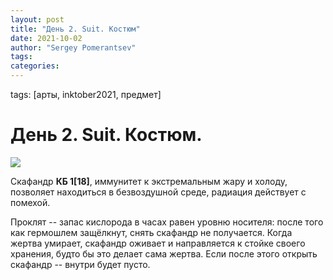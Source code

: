 ```yaml
---
layout: post
title: "День 2. Suit. Костюм"
date: 2021-10-02
author: "Sergey Pomerantsev"
tags:
categories:
---
```

tags: [арты, inktober2021, предмет]

# День 2. Suit. Костюм.

![](/images/_inktober21-2.jpg)

Скафандр **КБ 1[18]**, иммунитет к экстремальным жару и холоду, позволяет находиться в безвоздушной среде, радиация действует с помехой.

Проклят -- запас кислорода в часах равен уровню носителя: после того как гермошлем защёлкнут, снять скафандр не получается. Когда жертва умирает, скафандр оживает и направляется к стойке своего хранения, будто бы это делает сама жертва. Если после этого открыть скафандр -- внутри будет пусто.
